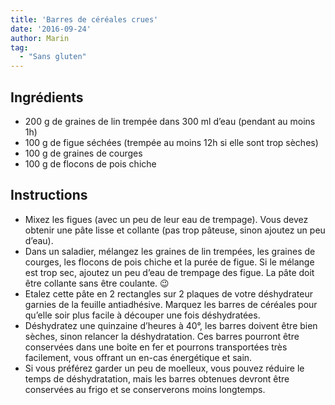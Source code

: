 ```yaml
---
title: 'Barres de céréales crues'
date: '2016-09-24'
author: Marin
tag: 
  - "Sans gluten"
---
```

## Ingrédients
- 200 g de graines de lin trempée dans 300 ml d’eau (pendant au moins 1h)
- 100 g de figue séchées (trempée au moins 12h si elle sont trop sèches)
- 100 g de graines de courges
- 100 g de flocons de pois chiche

## Instructions
- Mixez les figues (avec un peu de leur eau de trempage). Vous devez obtenir une pâte lisse et collante (pas trop pâteuse, sinon ajoutez un peu d’eau).
- Dans un saladier, mélangez les graines de lin trempées, les graines de courges, les flocons de pois chiche et la purée de figue. Si le mélange est trop sec, ajoutez un peu d’eau de trempage des figue. La pâte doit être collante sans être coulante. 😉
- Etalez cette pâte en 2 rectangles sur 2 plaques de votre déshydrateur garnies de la feuille antiadhésive. Marquez les barres de céréales pour qu’elle soir plus facile à découper une fois déshydratées.
- Déshydratez une quinzaine d’heures à 40°, les barres doivent être bien sèches, sinon relancer la déshydratation. Ces barres pourront être conservées dans une boite en fer et pourrons transportées très facilement, vous offrant un en-cas énergétique et sain.
- Si vous préférez garder un peu de moelleux, vous pouvez réduire le temps de déshydratation, mais les barres obtenues devront être conservées au frigo et se conserverons moins longtemps.

